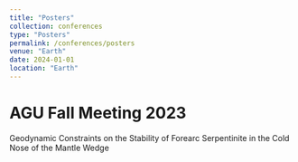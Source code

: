 ```yaml
---
title: "Posters"
collection: conferences
type: "Posters"
permalink: /conferences/posters
venue: "Earth"
date: 2024-01-01
location: "Earth"
---
```


AGU Fall Meeting 2023
======
Geodynamic Constraints on the Stability of Forearc Serpentinite in the Cold Nose of the Mantle Wedge
